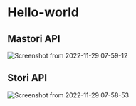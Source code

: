 # Hello-world

## Mastori API
![Screenshot from 2022-11-29 07-59-12](https://user-images.githubusercontent.com/23496280/204443562-ac6b5c20-2829-44ee-85e5-d7f8638d941d.png)

## Stori API
![Screenshot from 2022-11-29 07-58-53](https://user-images.githubusercontent.com/23496280/204443669-666ddf84-943b-417c-85f4-aef269b6112c.png)
